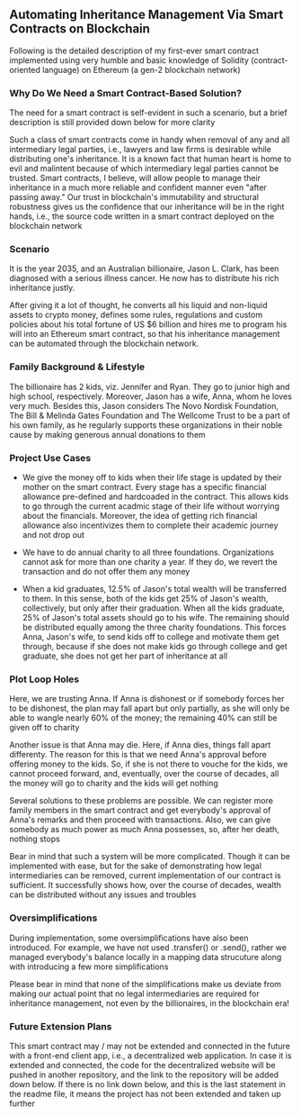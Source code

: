 ## Automating Inheritance Management Via Smart Contracts on Blockchain
Following is the detailed description of my first-ever smart contract implemented using very humble and basic knowledge of Solidity (contract-oriented language) on Ethereum (a gen-2 blockchain network)

### Why Do We Need a Smart Contract-Based Solution?
The need for a smart contract is self-evident in such a scenario, but a brief description is still provided down below for more clarity

Such a class of smart contracts come in handy when removal of any and all intermediary legal parties, i.e., lawyers and law firms is desirable while distributing one's inheritance. It is a known fact that human heart is home to evil and malintent because of which intermediary legal parties cannot be trusted. Smart contracts, I believe, will allow people to manage their inheritance in a much more reliable and confident manner even "after passing away." Our trust in blockchain's immutability and structural robustness gives us the confidence that our inheritance will be in the right hands, i.e., the source code written in a smart contract deployed on the blockchain network

### Scenario
It is the year 2035, and an Australian billionaire, Jason L. Clark, has been diagnosed with a serious illness cancer. He now has to distribute his rich inheritance justly.

After giving it a lot of thought, he converts all his liquid and non-liquid assets to crypto money, defines some rules, regulations and custom policies about his total fortune of US $6 billion and hires me to program his will into an Ethereum smart contract, so that his inheritance management can be automated through the blockchain network.

### Family Background & Lifestyle
The billionaire has 2 kids, viz. Jennifer and Ryan. They go to junior high and high school, respectively. Moreover, Jason has a wife, Anna, whom he loves very much. Besides this, Jason considers The Novo Nordisk Foundation, The Bill & Melinda Gates Foundation and The Wellcome Trust to be a part of his own family, as he regularly supports these organizations in their noble cause by making generous annual donations to them

### Project Use Cases
* We give the money off to kids when their life stage is updated by their mother on the smart contract. Every stage has a specific financial allowance pre-defined and hardcoaded in the contract. This allows kids to go through the current acadmic stage of their life without worrying about the financials. Moreover, the idea of getting rich financial allowance also incentivizes them to complete their academic journey and not drop out

* We have to do annual charity to all three foundations. Organizations cannot ask for more than one charity a year. If they do, we revert the transaction and do not offer them any money

* When a kid graduates, 12.5% of Jason's total wealth will be transferred to them. In this sense, both of the kids get 25% of Jason's wealth, collectively, but only after their graduation. When all the kids graduate, 25% of Jason's total assets should go to his wife. The remaining should be distributed equally among the three charity foundations. This forces Anna, Jason's wife, to send kids off to college and motivate them get through, because if she does not make kids go through college and get graduate, she does not get her part of inheritance at all

### Plot Loop Holes
Here, we are trusting Anna. If Anna is dishonest or if somebody forces her to be dishonest, the plan may fall apart but only partially, as she will only be able to wangle nearly 60% of the money; the remaining 40% can still be given off to charity

Another issue is that Anna may die. Here, if Anna dies, things fall apart differenty. The reason for this is that we need Anna's approval before offering money to the kids. So, if she is not there to vouche for the kids, we cannot proceed forward, and, eventually, over the course of decades, all the money will go to charity and the kids will get nothing

Several solutions to these problems are possible. We can register more family members in the smart contract and get everybody's approval of Anna's remarks and then proceed with transactions. Also, we can give somebody as much power as much Anna possesses, so, after her death, nothing stops

Bear in mind that such a system will be more complicated. Though it can be implemented with ease, but for the sake of demonstrating how legal intermediaries can be removed, current implementation of our contract is sufficient. It successfully shows how, over the course of decades, wealth can be distributed without any issues and troubles

### Oversimplifications
During implementation, some oversimplifications have also been introduced. For example, we have not used .transfer() or .send(), rather we managed everybody's balance locally in a mapping data strucuture along with introducing a few more simplifications

Please bear in mind that none of the simplifications make us deviate from making our actual point that no legal intermediaries are required for inheritance management, not even by the billionaires, in the blockchain era!

### Future Extension Plans
This smart contract may / may not be extended and connected in the future with a front-end client app, i.e., a decentralized web application. In case it is extended and connected, the code for the decentralized website will be pushed in another repository, and the link to the repository will be added down below. If there is no link down below, and this is the last statement in the readme file, it means the project has not been extended and taken up further
